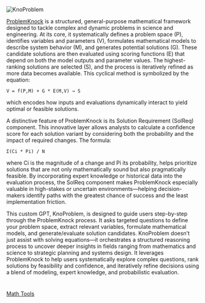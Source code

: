 ![KnoProblem](https://github.com/user-attachments/assets/92eff836-20c5-42fa-9e11-e540e9720cf7)

[ProblemKnock](https://chatgpt.com/g/g-6849f3d35ed481919b985d6a644db32e-knoproblem) is a structured, general-purpose mathematical framework designed to tackle complex and dynamic problems in science and engineering. At its core, it systematically defines a problem space (P), identifies variables and parameters (V), formulates mathematical models to describe system behavior (M), and generates potential solutions (G). These candidate solutions are then evaluated using scoring functions (E) that depend on both the model outputs and parameter values. The highest-ranking solutions are selected (S), and the process is iteratively refined as more data becomes available. This cyclical method is symbolized by the equation:

`V = f(P,M) + G * E(M,V) → S`

which encodes how inputs and evaluations dynamically interact to yield optimal or feasible solutions.

A distinctive feature of ProblemKnock is its Solution Requirement (SolReq) component. This innovative layer allows analysts to calculate a confidence score for each solution variant by considering both the probability and the impact of required changes. The formula:

`Σ(Ci * Pi) / N`

where Ci is the magnitude of a change and Pi its probability, helps prioritize solutions that are not only mathematically sound but also pragmatically feasible. By incorporating expert knowledge or historical data into the evaluation process, the SolReq component makes ProblemKnock especially valuable in high-stakes or uncertain environments—helping decision-makers identify paths with the greatest chance of success and the least implementation friction.

This custom GPT, KnoProblem, is designed to guide users step-by-step through the ProblemKnock process. It asks targeted questions to define your problem space, extract relevant variables, formulate mathematical models, and generate/evaluate solution candidates. KnoProblem doesn’t just assist with solving equations—it orchestrates a structured reasoning process to uncover deeper insights in fields ranging from mathematics and science to strategic planning and systems design. It leverages ProblemKnock to help users systematically explore complex questions, rank solutions by feasibility and confidence, and iteratively refine decisions using a blend of modeling, expert knowledge, and probabilistic evaluation.

#

[Math Tools](https://github.com/sourceduty/Math_Tools)
